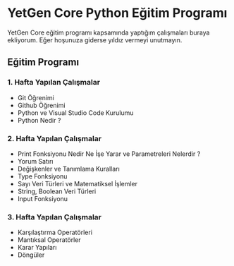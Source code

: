 # YetGen Core Python Eğitim Programı
YetGen Core eğitim programı kapsamında yaptığım çalışmaları buraya ekliyorum. Eğer hoşunuza giderse yıldız vermeyi unutmayın.
## Eğitim Programı

### 1. Hafta Yapılan Çalışmalar

- Git Öğrenimi
- Github Öğrenimi
- Python ve Visual Studio Code Kurulumu
- Python Nedir ?

### 2. Hafta Yapılan Çalışmalar

- Print Fonksiyonu Nedir Ne İşe Yarar ve Parametreleri Nelerdir ?
- Yorum Satırı
- Değişkenler ve Tanımlama Kuralları
- Type Fonksiyonu
- Sayı Veri Türleri ve Matematiksel İşlemler
- String, Boolean Veri Türleri
- Input Fonksiyonu

### 3. Hafta Yapılan Çalışmalar

- Karşılaştırma Operatörleri
- Mantıksal Operatörler
- Karar Yapıları
- Döngüler